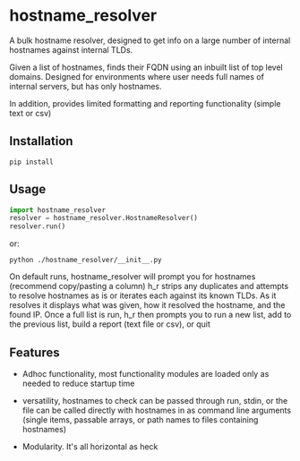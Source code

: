 # hostname_resolver
A bulk hostname resolver, designed to get info on a large number of internal hostnames against 
internal TLDs.

Given a list of hostnames, finds their FQDN using an inbuilt list of top level domains. 
Designed for environments where user needs full names of internal servers, but has only 
hostnames.

In addition, provides limited formatting and reporting functionality (simple text or csv)

## Installation
```
pip install  
```

## Usage
```python
import hostname_resolver
resolver = hostname_resolver.HostnameResolver()
resolver.run()
```

or:
```
python ./hostname_resolver/__init__.py
```

On default runs, hostname_resolver will prompt you for hostnames (recommend copy/pasting a column)
h_r strips any duplicates and attempts to resolve hostnames as is or iterates each against its known
TLDs. As it resolves it displays what was given, how it resolved the hostname, and the found IP.
Once a full list is run, h_r then prompts you to run a new list, add to the previous list, build a
report (text file or csv), or quit 

## Features
* Adhoc functionality, most functionality modules are loaded only as needed to reduce startup time

* versatility, hostnames to check can be passed through run, stdin, or the file can be called 
directly with hostnames in as command line arguments (single items, passable arrays, or path names
to files containing hostnames)

* Modularity. It's all horizontal as heck

